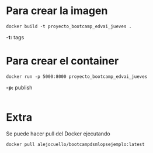 # Para crear la imagen
```
docker build -t proyecto_bootcamp_edvai_jueves .
```

**-t:** tags

# Para crear el container
```
docker run -p 5000:8000 proyecto_bootcamp_edvai_jueves
```

**-p:** publish
<br>
<br>


# Extra
Se puede hacer pull del Docker ejecutando
```
docker pull alejocuello/bootcampdsmlopsejemplo:latest
```
